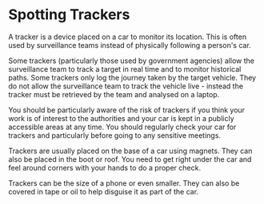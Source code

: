 [Title]: # (Зрительные трекеров)
[Order]: # (22)

# Spotting Trackers

A tracker is a device placed on a car to monitor its location. This is often used by surveillance teams instead of physically following a person's car.

Some trackers (particularly those used by government agencies) allow the surveillance team to track a target in real time and to monitor historical paths. Some trackers only log the journey taken by the target vehicle. They do not allow the surveillance team to track the vehicle live - instead the tracker must be retrieved by the team and analysed on a laptop.

You should be particularly aware of the risk of trackers if you think your work is of interest to the authorities and your car is kept in a publicly accessible areas at any time. You should regularly check your car for trackers and particularly before going to any sensitive meetings.

Trackers are usually placed on the base of a car using magnets. They can also be placed in the boot or roof. You need to get right under the car and feel around corners with your hands to do a proper check.

Trackers can be the size of a phone or even smaller. They can also be covered in tape or oil to help disguise it as part of the car.